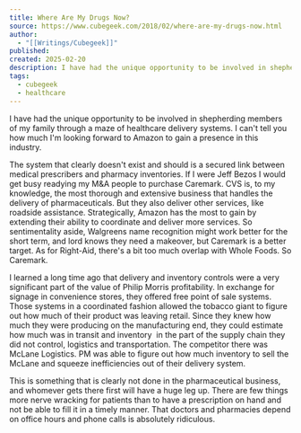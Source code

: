```yaml
---
title: Where Are My Drugs Now?
source: https://www.cubegeek.com/2018/02/where-are-my-drugs-now.html
author:
  - "[[Writings/Cubegeek]]"
published: 
created: 2025-02-20
description: I have had the unique opportunity to be involved in shepherding members of my family through a maze of healthcare delivery systems. I can't tell you how much I'm looking forward to Amazon to gain a presence in this industry....
tags:
  - cubegeek
  - healthcare
---
```

I have had the unique opportunity to be involved in shepherding members of my family through a maze of healthcare delivery systems. I can't tell you how much I'm looking forward to Amazon to gain a presence in this industry.

The system that clearly doesn't exist and should is a secured link between medical prescribers and pharmacy inventories. If I were Jeff Bezos I would get busy readying my M&A people to purchase Caremark. CVS is, to my knowledge, the most thorough and extensive business that handles the delivery of pharmaceuticals. But they also deliver other services, like roadside assistance. Strategically, Amazon has the most to gain by extending their ability to coordinate and deliver more services. So sentimentality aside, Walgreens name recognition might work better for the short term, and lord knows they need a makeover, but Caremark is a better target. As for Right-Aid, there's a bit too much overlap with Whole Foods. So Caremark.

I learned a long time ago that delivery and inventory controls were a very significant part of the value of Philip Morris profitability. In exchange for signage in convenience stores, they offered free point of sale systems. Those systems in a coordinated fashion allowed the tobacco giant to figure out how much of their product was leaving retail. Since they knew how much they were producing on the manufacturing end, they could estimate how much was in transit and inventory  in the part of the supply chain they did not control, logistics and transportation. The competitor there was McLane Logistics. PM was able to figure out how much inventory to sell the McLane and squeeze inefficiencies out of their delivery system.

This is something that is clearly not done in the pharmaceutical business, and whomever gets there first will have a huge leg up. There are few things more nerve wracking for patients than to have a prescription on hand and not be able to fill it in a timely manner. That doctors and pharmacies depend on office hours and phone calls is absolutely ridiculous.
